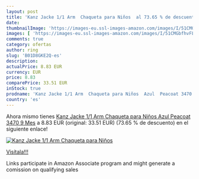 ```yaml
---
layout: post
title: 'Kanz Jacke 1/1 Arm  Chaqueta para Niños  al 73.65 % de descuento'
date: 
thumbnailImage: 'https://images-eu.ssl-images-amazon.com/images/I/51CMGbfhvFL._SL200_.jpg'
images: [ 'https://images-eu.ssl-images-amazon.com/images/I/51CMGbfhvFL._SL200_.jpg' ]
comments: true
category: ofertas
author: ring
slug: 'B01D8GKE2Q-es'
description:
actualPrice: 8.83 EUR
currency: EUR
price: 8.83
comparePrice: 33.51 EUR
inStock: true
prodname: 'Kanz Jacke 1/1 Arm  Chaqueta para Niños  Azul  Peacoat 3470  9 Mes'
country: 'es'
---
```


Ahora mismo tienes [Kanz Jacke 1/1 Arm  Chaqueta para Niños  Azul  Peacoat 3470  9 Mes](https://www.amazon.es/dp/B01D8GKE2Q/?tag=tolees-21) a 8.83 EUR (original: 33.51 EUR) (73.65 %  de descuento) en el siguiente enlace!

[![Kanz Jacke 1/1 Arm  Chaqueta para Niños ](https://images-eu.ssl-images-amazon.com/images/I/51CMGbfhvFL._SL200_.jpg)](https://www.amazon.es/dp/B01D8GKE2Q/?tag=tolees-21)

[Visítala!!!](https://www.amazon.es/dp/B01D8GKE2Q/?tag=tolees-21)

Links participate in Amazon Associate program and might generate a comission on qualifying sales
